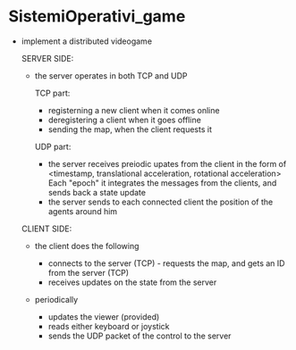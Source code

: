 # SistemiOperativi_game

- implement a distributed videogame

   SERVER SIDE:
     - the server operates in both TCP and UDP
   
        TCP part:
          - registerning a new client when it comes online
          - deregistering a client when it goes offline
          - sending the map, when the client requests it
          
        UDP part:
          - the server receives preiodic upates from the client
            in the form of <timestamp, translational acceleration, rotational acceleration>
	          Each "epoch" it integrates the messages from the clients,
	          and sends back a state update
          - the server sends to each connected client
            the position of the agents around him


   CLIENT SIDE:
     - the client does the following
          - connects to the server (TCP)
     	   - requests the map, and gets an ID from the server (TCP)
      	  - receives updates on the state from the server

     - periodically
          - updates the viewer (provided)
          - reads either keyboard or joystick
          - sends the UDP packet of the control to the server
